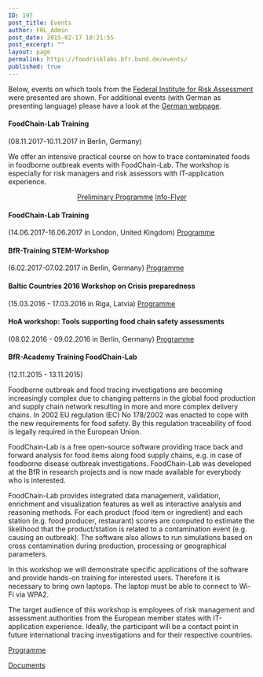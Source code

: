 ```yaml
---
ID: 197
post_title: Events
author: FRL_Admin
post_date: 2015-02-17 10:21:55
post_excerpt: ""
layout: page
permalink: https://foodrisklabs.bfr.bund.de/events/
published: true
---
```

<p style="text-align: left;">Below, events on which tools from the <a href="http://www.bfr.bund.de/en/home.html" target="_blank" rel="noopener noreferrer">Federal Institute for Risk Assessment</a> were presented are shown. For additional events (with German as presenting language) please have a look at the <a href="https://foodrisklabs.bfr.bund.de/index.php/veranstaltungen/">German webpage</a>.</p>

<h4>FoodChain-Lab Training</h4>
(08.11.2017-10.11.2017 in Berlin, Germany)

We offer an intensive practical course on how to trace contaminated foods in foodborne outbreak events with FoodChain-Lab. The workshop is especially for risk managers and risk assessors with IT-application experience.

<tr>
<td><p style="text-align: center;"><a href="https://foodrisklabs.bfr.bund.de/foodchain-lab-training-germany-092017/" target="_blank" rel="noopener">Preliminary Programme</a></td>
<td><a href="https://foodrisklabs.bfr.bund.de/wp-content/uploads/2015/02/FoodChain-Lab-Workshop-Berlin-2017_Information-flyer.pdf" target="_blank" rel="noopener">Info-Flyer</a></p></td>
</tr>

<h4>FoodChain-Lab Training</h4>
(14.06.2017-16.06.2017 in London, United Kingdom)
<a href="https://foodrisklabs.bfr.bund.de/foodchain-lab-training-uk-062017/" rel="noopener noreferrer">Programme</a>
<h4>BfR-Training STEM-Workshop</h4>
(6.02.2017-07.02.2017 in Berlin, Germany)
<a href="https://foodrisklabs.bfr.bund.de/index.php/events/bfr-training-stem-workshop/" rel="noopener noreferrer">Programme</a>
<h4>Baltic Countries 2016 Workshop on Crisis preparedness</h4>
(15.03.2016 - 17.03.2016 in Riga, Latvia)
<a href="https://foodrisklabs.bfr.bund.de/index.php/baltic-countries-2016-workshop/">Programme</a>
<h4>HoA workshop: Tools supporting food chain safety assessments</h4>
(08.02.2016 - 09.02.2016 in Berlin, Germany)
<a href="https://foodrisklabs.bfr.bund.de/index.php/hoa-workshop-0809-02-2016/">Programme</a>
<h4>BfR-Academy Training FoodChain-Lab</h4>
(12.11.2015 - 13.11.2015)

Foodborne outbreak and food tracing investigations are becoming increasingly complex due to changing patterns in the global food production and supply chain network resulting in more and more complex delivery chains. In 2002 EU regulation (EC) No 178/2002 was enacted to cope with the new requirements for food safety. By this regulation traceability of food is legally required in the European Union.

FoodChain-Lab is a free open-source software providing trace back and forward analysis for food items along food supply chains, e.g. in case of foodborne disease outbreak investigations. FoodChain-Lab was developed at the BfR in research projects and is now made available for everybody who is interested.

FoodChain-Lab provides integrated data management, validation, enrichment and visualization features as well as interactive analysis and reasoning methods. For each product (food item or ingredient) and each station (e.g. food producer, restaurant) scores are computed to estimate the likelihood that the product/station is related to a contamination event (e.g. causing an outbreak). The software also allows to run simulations based on cross contamination during production, processing or geographical parameters.

In this workshop we will demonstrate specific applications of the software and provide hands-on training for interested users. Therefore it is necessary to bring own laptops. The laptop must be able to connect to Wi-Fi via WPA2.

The target audience of this workshop is employees of risk management and assessment authorities from the European member states with IT-application experience. Ideally, the participant will be a contact point in future international tracing investigations and for their respective countries.

<a href="http://www.bfr.bund.de/cm/349/bfr-academy-training-food-chain-lab.pdf" target="_blank" rel="noopener noreferrer">Programme</a>

<a href="https://foodrisklabs.bfr.bund.de/index.php/international-foodchain-lab-workshop-1213-11-2015/">Documents</a>